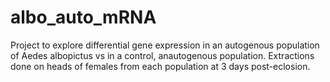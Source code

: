 # albo_auto_mRNA
Project to explore differential gene expression in an autogenous population of Aedes albopictus vs in a control, anautogenous population. Extractions done on heads of females from each population at 3 days post-eclosion.
